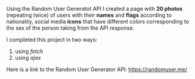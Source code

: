 Using the Random User Generatot API I created a page with **20 photos** (repeating twice) of users with their **names** and **flags** according to nationality, social media **icons** that have different colors corresponding to the sex of the person taking from the API response.

I completed this project in two ways:
1) using _fetch_
2) using _ajax_

Here is a link to the Random User Generator API:
https://randomuser.me/


